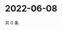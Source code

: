 # 2022-06-08

共 0 条

<!-- BEGIN WEIBO -->
<!-- 最后更新时间 Wed Jun 08 2022 11:45:39 GMT+0800 (China Standard Time) -->

<!-- END WEIBO -->

